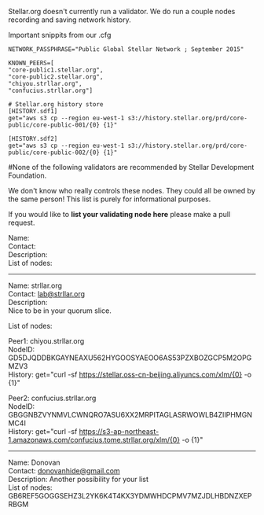 Stellar.org doesn't currently run a validator. We do run a couple nodes recording and saving network history.

Important snippits from our .cfg
```
NETWORK_PASSPHRASE="Public Global Stellar Network ; September 2015"

KNOWN_PEERS=[
"core-public1.stellar.org",
"core-public2.stellar.org",
"chiyou.strllar.org",
"confucius.strllar.org"]

# Stellar.org history store
[HISTORY.sdf1]
get="aws s3 cp --region eu-west-1 s3://history.stellar.org/prd/core-public/core-public-001/{0} {1}"

[HISTORY.sdf2]
get="aws s3 cp --region eu-west-1 s3://history.stellar.org/prd/core-public/core-public-002/{0} {1}"
```

#None of the following validators are recommended by Stellar Development Foundation.

We don't know who really controls these nodes. They could all be owned by the same person! This list is purely for informational purposes. 

If you would like to **list your validating node here** please make a pull request.

 Name:<br>
 Contact:<br>
 Description:<br>
 List of nodes:<br>

------
 Name: strllar.org<br>
 Contact: lab@strllar.org<br>
 Description:<br>
 Nice to be in your quorum slice.

 List of nodes:<br>
 
 Peer1: chiyou.strllar.org<br>
 NodeID: GD5DJQDDBKGAYNEAXU562HYGOOSYAEOO6AS53PZXBOZGCP5M2OPGMZV3<br>
 History: get="curl -sf https://stellar.oss-cn-beijing.aliyuncs.com/xlm/{0} -o {1}"

 Peer2: confucius.strllar.org <br>
 NodeID: GBGGNBZVYNMVLCWNQRO7ASU6XX2MRPITAGLASRWOWLB4ZIIPHMGNMC4I<br>
 History: get="curl -sf https://s3-ap-northeast-1.amazonaws.com/confucius.tome.strllar.org/xlm/{0} -o {1}"

------
 Name: Donovan<br>
 Contact: donovanhide@gmail.com<br>
 Description: Another possibility for your list<br>
 List of nodes:<br>
 GB6REF5GOGGSEHZ3L2YK6K4T4KX3YDMWHDCPMV7MZJDLHBDNZXEPRBGM
